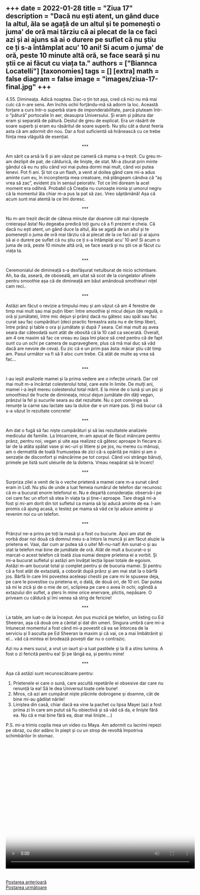 
+++
date = 2022-01-28
title = "Ziua 17"
description = "Dacă nu ești atent, un gând duce la altul, ăla se agață de un altul și te pomenești o juma' de oră mai târziu că ai plecat de la ce faci azi și ai ajuns să ai o durere pe suflet că nu știu ce ți s-a întâmplat acu’ 10 ani! Si acum o juma' de oră, peste 10 minute altă oră, se face seară și nu știi ce ai făcut cu viața ta."
authors = ["Biannca Locatelli"]
[taxonomies]
tags = []
[extra]
math = false
diagram = false
image = "images/ziua-17-final.jpg"
+++
---

4.55. Dimineața. Adică noaptea. Dac-o țin tot așa, cred că nici nu mă mai culc că n-are sens. Am închis ochii forțându-mă să adorm la loc. Această forțare a curs într-o superbă stare de imponderabilitate, parcă pluteam într-o “pătură” portocalie în aer, deasupra Universului. Și eram și pătura dar eram și separată de pătură. Destul de greu de explicat. Era un răsărit de soare superb și eram eu răsăritul de soare superb. Nu știu cât a durat feeria asta că am adormit din nou. Dar a fost suficientă să hrănească cu ce trebe ființa mea vlăguită de esențial.

<p style="text-align: center;">***</p>

Am sărit ca arsă la 6 și am văzut pe cameră că mama s-a trezit. Cu greu m-am dezlipit de pat, de căldurică, de liniște, de stat. Mi-a zburat prin minte gândul că eu nu știu când voi mai putea dormi mai mult, când voi putea lenevi. Pot fi ani. Și tot ca un flash, a venit al doilea gând care mi-a adus aminte cum eu, în inconștiența mea creatoare, mă plângeam cândva că “aș vrea să zac”, evident zis în sensul peiorativ. Tot ce îmi doream la acel moment era odihnă. Probabil că Creația nu cunoaște ironia și umorul negru că la momentul ăla chiar m-a pus la pat să zac. Vreo săptămână! Așa că acum sunt mai atentă la ce îmi doresc.

<p style="text-align: center;">***</p>

Nu m-am trezit decât de câteva minute dar doamne cât mai râșnește creierașul ăsta! Nu degeaba predică toți guru că a fi prezent e cheia. Că dacă nu ești atent, un gând duce la altul, ăla se agață de un altul și te pomenești o juma de oră mai târziu că ai plecat de la ce faci azi și ai ajuns să ai o durere pe suflet că nu știu ce ți s-a întâmplat acu’ 10 ani! Si acum o juma de oră, peste 10 minute altă oră, se face seară și nu știi ce ai făcut cu viața ta.

<p style="text-align: center;">***</p>

Ceremonialul de dimineață s-a desfășurat netulburat de nicio schimbare. Ah, ba da, aseară, de oboseală, am uitat să scot de la congelator afinele pentru smoothie așa că de dimineață am băut amândouă smothieuri nițel cam reci..

<p style="text-align: center;">***</p>

Astăzi am făcut o revizie a timpului meu și am văzut că am 4 ferestre de timp mai mult sau mai puțin liber: între smoothie și micul dejun (de regulă, o oră și jumătate), între mic dejun și prânz dacă nu gătesc sau spăl sau fac curat sau fac cumpărături (deci practic fereastra asta nu e de timp liber), între prânz și table o ora și jumătate și după 7 seara. Cel mai mult aș avea seara dar câteodată sunt atât de obosită că la 10 cad ca secerată. Overall, am 4 ore maxim să fac ce vreau eu (așa îmi place să cred pentru că de fapt sunt cu un ochi pe camera de supraveghere, plus că mă mai duc să văd dacă are nevoie de ceva). Eu zic că e un prim pas ăsta: măcar știu cât timp am. Pasul următor va fi să îl aloc cum trebe. Că atât de multe aș vrea să fac…

<p style="text-align: center;">***</p>

I-au ieșit analizele mamei și la prima vedere are o infecție urinară. Dar cel mai mult m-a încântat colesterolul total, care este în limite. De mulți ani, mamei i-a ieșit mereu colesterolul total mărit. E la mine de o lună și un pic și smoothieul de fructe de dimineața, micul dejun jumătate din dăți vegan, prânzul la fel și sucurile seara au dat rezultate. Nu o pot convinge să renunțe la carne sau lactate sau la dulce dar e un mare pas. Și mă bucur că s-a văzut în rezultate concrete!

<p style="text-align: center;">***</p>

Am dat o fugă să fac niște cumpărături și să las rezultatele analizele medicului de familie. La întoarcere, m-am apucat de făcut mâncare pentru prânz, pentru noi, vegan și uite așa realizez că gătesc aproape în fiecare zi. Iar de la atâta spălat vase și wc-uri și litiere și pe jos, nu mereu cu mănuși, am o dermatită de toată frumusețea de zici că-s opărită pe mâini și am o senzație de disconfort și mâncărime pe tot corpul. Când voi strânge bănuți, primele pe listă sunt uleiurile de la doterra. Vreau neapărat să le încerc!

<p style="text-align: center;">***</p>

Surpriza zilei a venit de la o veche prietenă a mamei care m-a sunat când eram in Lidl. Nu știu de unde a luat femeia numărul de telefon dar recunosc că m-a bucurat enorm telefonul ei. Nu e deșartă considerația: observă-i pe cei care fac un efort să stea în viața ta și ține-i aproape. Tare dragă mi-a fost și mi-am dorit din tot sufletul ca mama să își aducă aminte de ea. I-am promis că ajung acasă, o testez pe mama să văd ce își aduce aminte și revenim noi cu un telefon.

<p style="text-align: center;">***</p>

Prânzul ne-a prins pe toți la masă și a fost cu bucurie. Apoi am stat de vorbă doar noi două că domnul meu s-a întors la muncă și am făcut aluzie la prietena ei. Vaai, dar cum ar putea să o uite! Mi-nu-nat! Am sunat-o și au stat la telefon mai bine de jumătate de oră. Atât de mult a bucurat-o și marcat-o acest telefon că toată ziua numai despre prietena ei a vorbit. Și mi-a bucurat sufletul și astăzi am învățat lecția lipsei totale de egoism. Astăzi m-am bucurat total și complet pentru și de bucuria mamei. Și pentru că a fost atât de extaziată, a coborât după prânz și am mai stat la o bârfă jos. Bârfă în care îmi povestea aceleași chestii pe care mi le spusese deja, pe care le povestise cu prietena ei, o dată, de două ori, de 10 ori. Dar putea să mi le zică și de o mie de ori, sclipirea pe care o avea în ochi, oglindă a extazului din suflet, a șters în mine orice enervare, plictis, nepăsare. O priveam cu căldură și îmi venea să strig de fericire!

<p style="text-align: center;">***</p>

La table, am luat-o de la început. Am pus muzică pe telefon, un listing cu Ed Sheeran, așa că două ore a cântat și dat din umeri. Singura umbră care mi-a întunecat momentul a fost când mi-a povestit că ea se întorcea de la serviciu și îl asculta pe Ed Sheeran la maxim și că vai, ce a mai îmbătrânit și el… văd că mintea ei brodează povești dar nu o contrazic.

Azi nu a mers sucul, a vrut un iaurt și-a luat pastilele și la 8 a stins lumina. A fost o zi fericită pentru ea! Și pe lângă ea, și pentru mine!

<p style="text-align: center;">***</p>

Așa că astăzi sunt recunoscătoare pentru:

1. Prietenele ei care o sună, care ascultă repetările ei obsesive dar care nu renunță la ea! Să le dea Universul toate cele bune!
2. Miros, că azi am cumpărat niște plăcinte dobrogene și doamne, cât de bine mi-au gădilat nările!
3. Liniștea din casă, chiar dacă ea vine la pachet cu lipsa Mayei (azi a fost prima zi în care am putut să fiu obiectivă și să văd că da, e liniște fără ea. Nu că e mai bine fără ea, doar mai liniște.…)

P.S. mi-a trimis copila mea un video cu Maya. Am adormit cu lacrimi repezi pe obraz, cu dor adânc în piept și cu un strop de revoltă împotriva schimbărilor în stomac.

<div class="flex justify-center mt-6 rounded-lg bg-black p-2">
<video
    id="my-video"
    class="video-js"
    controls
    preload="auto"
    width="600"
    height="400"
    poster="images/maya.png"
    data-setup="{}"
  >
    <source src="images/maya.mp4" type="video/mp4" />
</video>
</div>

<br/>

<br/>

<div class="flex justify-between">
  <div>
    <a href="/blog/ziua-16/">Postarea anterioară</a>
  </div>
  <div>
    <a href="/blog/ziua-18/">Postarea următoare</a>
  </div>
</div>